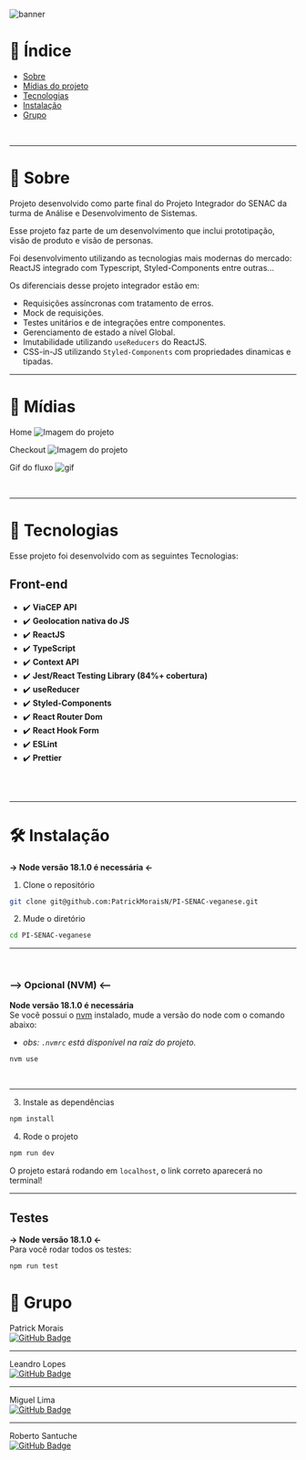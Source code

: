 ![banner](src/assets/bannerveganese.png)
<br />

# :pushpin: Índice
- [Sobre](#monocle_face-sobre)
- [Mídias do projeto](#camera_flash-mídias)
- [Tecnologias](#rocket-tecnologias)
- [Instalação](#hammer_and_wrench-instalação)
- [Grupo](#closed_book-grupo)
<br />

---

# :monocle_face: Sobre
Projeto desenvolvido como parte final do Projeto Integrador do SENAC da turma de Análise e Desenvolvimento de Sistemas.

Esse projeto faz parte de um desenvolvimento que inclui prototipação, visão de produto e visão de personas.

Foi desenvolvimento utilizando as tecnologias mais modernas do mercado: ReactJS integrado com Typescript, Styled-Components entre outras...

Os diferenciais desse projeto integrador estão em:

 - Requisições assíncronas com tratamento de erros.
 - Mock de requisições.
 - Testes unitários e de integrações entre componentes.
 - Gerenciamento de estado a nível Global.
 - Imutabilidade utilizando `useReducers` do ReactJS.
 - CSS-in-JS utilizando `Styled-Components` com propriedades dinamicas e tipadas.
---

# :camera_flash: Mídias
Home
![Imagem do projeto](src/assets/homeveganese.png)

Checkout
![Imagem do projeto](src/assets/cartveganese.png)

Gif do fluxo
![gif](src/assets/senacpi.gif)



<br />

---

# :rocket: Tecnologias
Esse projeto foi desenvolvido com as seguintes Tecnologias: <br>

  ## Front-end
  - :heavy_check_mark: **ViaCEP API**
  - :heavy_check_mark: **Geolocation nativa do JS**
  - :heavy_check_mark: **ReactJS**
  - :heavy_check_mark: **TypeScript**
  - :heavy_check_mark: **Context API**
  - :heavy_check_mark: **Jest/React Testing Library (84%+ cobertura)**
  - :heavy_check_mark: **useReducer**
  - :heavy_check_mark: **Styled-Components**
  - :heavy_check_mark: **React Router Dom**
  - :heavy_check_mark: **React Hook Form**
  - :heavy_check_mark: **ESLint**
  - :heavy_check_mark: **Prettier**
<br><br>
<br />

---

# :hammer_and_wrench: Instalação
**-> Node versão 18.1.0 é necessária <-**
1. Clone o repositório

```bash
git clone git@github.com:PatrickMoraisN/PI-SENAC-veganese.git
```

2. Mude o diretório

```bash
cd PI-SENAC-veganese
```
---
<br>

### **--> Opcional (NVM) <--**  
**Node versão 18.1.0 é necessária**   
Se você possui o [nvm](https://github.com/nvm-sh/nvm) instalado, mude a versão do node com o comando abaixo:

 - *obs: `.nvmrc` está disponível na raíz do projeto.*

```bash
nvm use
```
<br>

---

3. Instale as dependências

```bash
npm install
```

4. Rode o projeto   


```bash
npm run dev
```

O projeto estará rodando em `localhost`, o link correto aparecerá no terminal!

---

## Testes
**-> Node versão 18.1.0 <-**   
Para você rodar todos os testes:

```bash
npm run test
```

# :closed_book: Grupo
Patrick Morais <br>
[![GitHub Badge](https://img.shields.io/badge/-Patrick%20Morais-6633cc?style=flat-square&logo=github&logoColor=white)](https://www.github.com/patrickmoraisn/)

---

Leandro Lopes <br>
[![GitHub Badge](https://img.shields.io/badge/-Leandro%20Lopes-6633cc?style=flat-square&logo=github&logoColor=white)](https://github.com/LEANDRO-DV)

---

Miguel Lima <br>
[![GitHub Badge](https://img.shields.io/badge/-Miguel%20Lima-6633cc?style=flat-square&logo=github&logoColor=white)](https://github.com/Miguel-Lima)

---

Roberto Santuche <br>
[![GitHub Badge](https://img.shields.io/badge/-Roberto%20Santuche-6633cc?style=flat-square&logo=github&logoColor=white)]()
